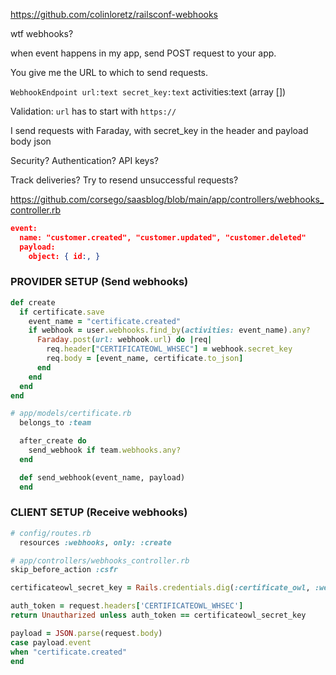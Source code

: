 https://github.com/colinloretz/railsconf-webhooks

wtf webhooks?

when event happens in my app, send POST request to your app.

You give me the URL to which to send requests.

`WebhookEndpoint url:text secret_key:text` activities:text (array [])

Validation: `url` has to start with `https://`

I send requests with Faraday, with secret_key in the header and payload body json

Security? Authentication? API keys?

Track deliveries? Try to resend unsuccessful requests?

https://github.com/corsego/saasblog/blob/main/app/controllers/webhooks_controller.rb


```json
event:
  name: "customer.created", "customer.updated", "customer.deleted"
  payload:
    object: { id:, }
```

### PROVIDER SETUP (Send webhooks)

```ruby
def create
  if certificate.save
    event_name = "certificate.created"
    if webhook = user.webhooks.find_by(activities: event_name).any?
      Faraday.post(url: webhook.url) do |req|
        req.header["CERTIFICATEOWL_WHSEC"] = webhook.secret_key
        req.body = [event_name, certificate.to_json]
      end
    end
  end
end
```

```ruby
# app/models/certificate.rb
  belongs_to :team

  after_create do
    send_webhook if team.webhooks.any?
  end

  def send_webhook(event_name, payload)
  end
```

### CLIENT SETUP (Receive webhooks)

```ruby
# config/routes.rb
  resources :webhooks, only: :create
```

```ruby
# app/controllers/webhooks_controller.rb
skip_before_action :csfr

certificateowl_secret_key = Rails.credentials.dig(:certificate_owl, :webhook_key)

auth_token = request.headers['CERTIFICATEOWL_WHSEC']
return Unautharized unless auth_token == certificateowl_secret_key

payload = JSON.parse(request.body)
case payload.event
when "certificate.created"
end
```

